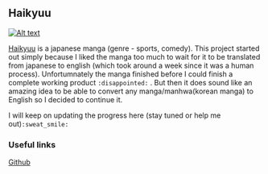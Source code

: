 ## Haikyuu

[![Alt text](https://img.youtube.com/vi/7bq_IvLu4lw/0.jpg)](https://www.youtube.com/watch?v=7bq_IvLu4lw)

[Haikyuu](https://haikyuu.fandom.com/wiki/Haikyuu!!_Wiki) is a japanese manga (genre - sports, comedy). This project started out simply because I liked the manga too much to wait for it to be translated from japanese to english (which took around a week since it was a human process). Unfortumnately the manga finished before I could finish a complete working product `:disappointed:` . But then it does sound like an amazing idea to be able to convert any manga/manhwa(korean manga) to English so I decided to continue it.

I will keep on updating the progress here (stay tuned or help me out)`:sweat_smile:`

### Useful links

[Github](https://github.com/BikashPandey17/haikyuu)